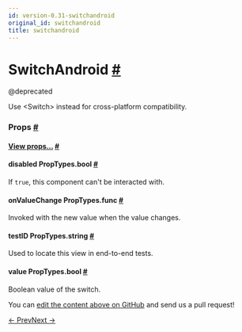 ```yaml
---
id: version-0.31-switchandroid
original_id: switchandroid
title: switchandroid
---
```

<a id="content"></a><h1><a class="anchor" name="switchandroid"></a>SwitchAndroid <a class="hash-link" href="docs/switchandroid.html#switchandroid">#</a></h1><div><div><p>@deprecated</p><p>Use &lt;Switch&gt; instead for cross-platform compatibility.</p></div><h3><a class="anchor" name="props"></a>Props <a class="hash-link" href="docs/switchandroid.html#props">#</a></h3><div class="props"><div class="prop"><h4 class="propTitle"><a class="anchor" name="view"></a><a href="docs/view.html#props">View props...</a> <a class="hash-link" href="docs/switchandroid.html#view">#</a></h4></div><div class="prop"><h4 class="propTitle"><a class="anchor" name="disabled"></a>disabled <span class="propType">PropTypes.bool</span> <a class="hash-link" href="docs/switchandroid.html#disabled">#</a></h4><div><p>If <code>true</code>, this component can't be interacted with.</p></div></div><div class="prop"><h4 class="propTitle"><a class="anchor" name="onvaluechange"></a>onValueChange <span class="propType">PropTypes.func</span> <a class="hash-link" href="docs/switchandroid.html#onvaluechange">#</a></h4><div><p>Invoked with the new value when the value changes.</p></div></div><div class="prop"><h4 class="propTitle"><a class="anchor" name="testid"></a>testID <span class="propType">PropTypes.string</span> <a class="hash-link" href="docs/switchandroid.html#testid">#</a></h4><div><p>Used to locate this view in end-to-end tests.</p></div></div><div class="prop"><h4 class="propTitle"><a class="anchor" name="value"></a>value <span class="propType">PropTypes.bool</span> <a class="hash-link" href="docs/switchandroid.html#value">#</a></h4><div><p>Boolean value of the switch.</p></div></div></div></div><p class="edit-page-block">You can <a target="_blank" href="https://github.com/facebook/react-native/blob/master/Libraries/Components/SwitchAndroid/SwitchAndroid.android.js">edit the content above on GitHub</a> and send us a pull request!</p><div class="docs-prevnext"><a class="docs-prev" href="docs/switch.html#content">← Prev</a><a class="docs-next" href="docs/switchios.html#content">Next →</a></div>